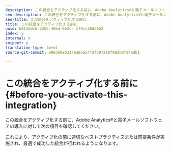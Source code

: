 ```yaml
---
description: この統合をアクティブ化する前に、Adobe Analytics®と電子メールソフトウェアの導入に対して次の項目を確認してください。
seo-description: この統合をアクティブ化する前に、Adobe Analytics®と電子メールソフトウェアの導入に対して次の項目を確認してください。
seo-title: この統合をアクティブ化する前に
title: この統合をアクティブ化する前に
uuid: b911edc6-2265-48ed-9e3c- c79cc20dd9b2
index: y
internal: n
snippet: y
translation-type: tm+mt
source-git-commit: e96de98b3176a05654fdf697210f992b0fd4adb1

---
```



# この統合をアクティブ化する前に{#before-you-activate-this-integration}

この統合をアクティブ化する前に、Adobe Analytics®と電子メールソフトウェアの導入に対して次の項目を確認してください。

これにより、アクティブ化の前に適切なベストプラクティスまたは前提条件が実施され、最適で成功した統合が行われるようになります。
